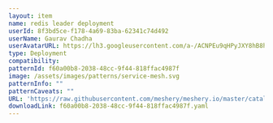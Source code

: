 ```yaml
---
layout: item
name: redis leader deployment
userId: 8f3bd5ce-f178-4a69-83ba-62341c74d492
userName: Gaurav Chadha
userAvatarURL: https://lh3.googleusercontent.com/a-/ACNPEu9qHPyJXY8hB8h4Qlmdc1YzI9qXe0if3sRuTpQPJA=s96-c
type: Deployment
compatibility: 
patternId: f60a00b8-2038-48cc-9f44-818ffac4987f
image: /assets/images/patterns/service-mesh.svg
patternInfo: ""
patternCaveats: ""
URL: 'https://raw.githubusercontent.com/meshery/meshery.io/master/catalog/f60a00b8-2038-48cc-9f44-818ffac4987f.yaml'
downloadLink: f60a00b8-2038-48cc-9f44-818ffac4987f.yaml
---
```

